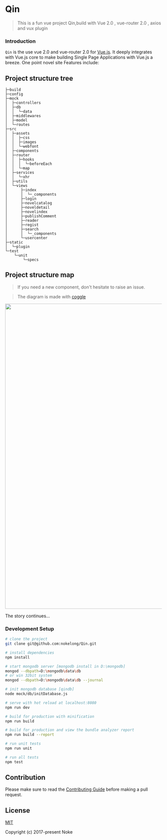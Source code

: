 # Qin

> This is a fun vue project Qin,build with Vue 2.0 , vue-router 2.0 , axios and vux plugin
### Introduction
`Qin` is the use vue 2.0 and vue-router 2.0 for [Vue.js](http://vuejs.org). It deeply integrates with Vue.js core to make building Single Page Applications with Vue.js a breeze. One point novel site Features include:

## Project structure tree
```
├─build
├─config
├─mock
│  ├─controllers
│  ├─db
│  │  └─data
│  ├─middlewares
│  ├─model
│  └─routes
├─src
│  ├─assets
│  │  ├─css
│  │  ├─images
│  │  └─webfont
│  ├─components
│  ├─router
│  │  ├─hooks
│  │  │  └─beforeEach
│  │  └─map
│  ├─services
│  │  └─xhr
│  ├─utils
│  └─views
│      ├─index
│      │  └─_components
│      ├─login
│      ├─novelcatalog
│      ├─noveldetail
│      ├─novelindex
│      ├─publishComment
│      ├─reader
│      ├─regist
│      ├─search
│      │  └─_components
│      └─usercenter
├─static
│  └─plugin
└─test
    └─unit
        └─specs
```
## Project structure map

> If you need a new component, don't hesitate to raise an issue.

> The diagram is made with [coggle](https://coggle.it/)

<p align="center">
	<img src="https://github.com/nokelong/Qin/blob/master/src/assets/images/Qin.png" width="980">
</p>

The story continues...

### Development Setup

``` bash
# clone the project 
git clone git@github.com:nokelong/Qin.git

# install dependencies
npm install

# start mongodb server [mongodb install in D:\mongodb]
mongod --dbpath=D:\mongodb\data\db
# or win 32bit system
mongod --dbpath=D:\mongodb\data\db --journal

# init mongodb database [qindb]
node mock/db/initDatabase.js

# serve with hot reload at localhost:8080
npm run dev

# build for production with minification
npm run build

# build for production and view the bundle analyzer report
npm run build --report

# run unit tests
npm run unit

# run all tests
npm test
```
## Contribution
Please make sure to read the [Contributing Guide](https://github.com/vuejs/vue/blob/dev/.github/CONTRIBUTING.md) before making a pull request.

## License

[MIT](http://opensource.org/licenses/MIT)

Copyright (c) 2017-present Noke
